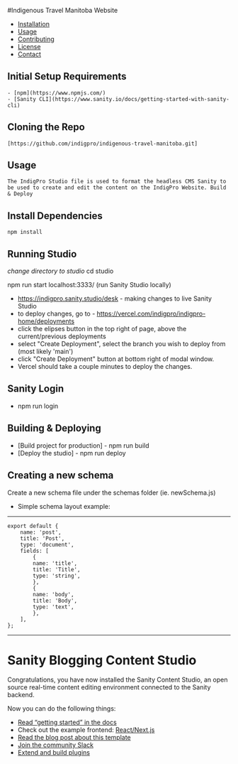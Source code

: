 #Indigenous Travel Manitoba Website

- [Installation](#installation)
- [Usage](#usage)
- [Contributing](#contributing)
- [License](#license)
- [Contact](#contact)

## Initial Setup Requirements
    - [npm](https://www.npmjs.com/)
    - [Sanity CLI](https://www.sanity.io/docs/getting-started-with-sanity-cli)

## Cloning the Repo 
    [https://github.com/indigpro/indigenous-travel-manitoba.git]

## Usage
    The IndigPro Studio file is used to format the headless CMS Sanity to be used to create and edit the content on the IndigPro Website. Build & Deploy 

## Install Dependencies
    npm install

## Running Studio
*change directory to studio*
cd studio

npm run start
localhost:3333/ (run Sanity Studio locally)

- https://indigpro.sanity.studio/desk - making changes to live Sanity Studio
- to deploy changes, go to - https://vercel.com/indigpro/indigpro-home/deployments
- click the elipses button in the top right of page, above the current/previous deployments
- select "Create Deployment", select the branch you wish to deploy from (most likely 'main')
- click "Create Deployment" button at bottom right of modal window.
- Vercel should take a couple minutes to deploy the changes.

## Sanity Login
- npm run login

## Building & Deploying
- [Build project for production] - npm run build
- [Deploy the studio] - npm run deploy

## Creating a new schema
Create a new schema file under the schemas folder (ie. newSchema.js)
- Simple schema layout example:
- - - - - - - - - - - - - - - -
    export default {
        name: 'post',
        title: 'Post',
        type: 'document',
        fields: [
            {
            name: 'title',
            title: 'Title',
            type: 'string',
            },
            {
            name: 'body',
            title: 'Body',
            type: 'text',
            },
        ],
    };
- - - - - - - - - - - - - - - -

# Sanity Blogging Content Studio

Congratulations, you have now installed the Sanity Content Studio, an open source real-time content editing environment connected to the Sanity backend.

Now you can do the following things:

- [Read “getting started” in the docs](https://www.sanity.io/docs/introduction/getting-started?utm_source=readme)
- Check out the example frontend: [React/Next.js](https://github.com/sanity-io/tutorial-sanity-blog-react-next)
- [Read the blog post about this template](https://www.sanity.io/blog/build-your-own-blog-with-sanity-and-next-js?utm_source=readme)
- [Join the community Slack](https://slack.sanity.io/?utm_source=readme)
- [Extend and build plugins](https://www.sanity.io/docs/content-studio/extending?utm_source=readme)
